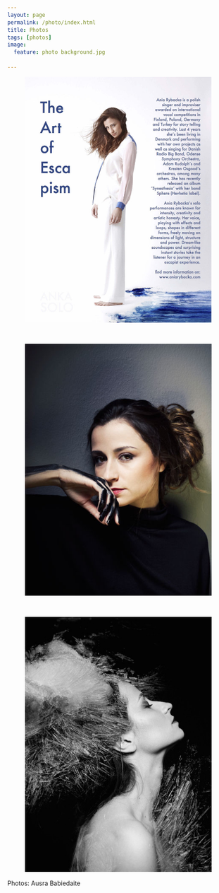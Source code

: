 ```yaml
---
layout: page
permalink: /photo/index.html
title: Photos
tags: [photos]
image:
  feature: photo background.jpg

---
```


<figure>
   <img src="/images/ANKA.jpg"></a>
</figure><br>


<figure>
   <img src="/images/Ausra1.jpg"></a>
</figure><br>


<figure>
   <img src="/images/Ausra2.jpg"></a>
</figure>
Photos: Ausra Babiedaite